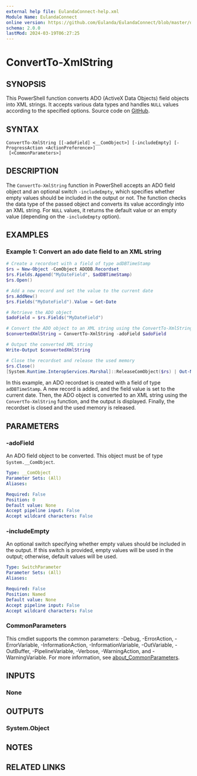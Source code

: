 ```yaml
---
external help file: EulandaConnect-help.xml
Module Name: EulandaConnect
online version: https://github.com/Eulanda/EulandaConnect/blob/master/docs/ConvertTo-XmlString.md
schema: 2.0.0
lastMod: 2024-03-19T06:27:25
---
```


# ConvertTo-XmlString

## SYNOPSIS
This PowerShell function converts ADO (ActiveX Data Objects) field objects into XML strings. It accepts various data types and handles `NULL` values according to the specified options. Source code on [GitHub](https://github.com/Eulanda/EulandaConnect/blob/master/source/public/ConvertTo-XmlString.ps1).

## SYNTAX

```
ConvertTo-XmlString [[-adoField] <__ComObject>] [-includeEmpty] [-ProgressAction <ActionPreference>]
 [<CommonParameters>]
```

## DESCRIPTION
The `ConvertTo-XmlString` function in PowerShell accepts an ADO field object and an optional switch `-includeEmpty`, which specifies whether empty values should be included in the output or not. The function checks the data type of the passed object and converts its value accordingly into an XML string. For `NULL` values, it returns the default value or an empty value (depending on the `-includeEmpty` option).

## EXAMPLES

### Example 1: Convert an ado date field to an XML string
```powershell
# Create a recordset with a field of type adDBTimeStamp
$rs = New-Object -ComObject ADODB.Recordset
$rs.Fields.Append("MyDateField", $adDBTimeStamp)
$rs.Open()

# Add a new record and set the value to the current date
$rs.AddNew()
$rs.Fields("MyDateField").Value = Get-Date

# Retrieve the ADO object
$adoField = $rs.Fields("MyDateField")

# Convert the ADO object to an XML string using the ConvertTo-XmlString function
$convertedXmlString = ConvertTo-XmlString -adoField $adoField

# Output the converted XML string
Write-Output $convertedXmlString

# Close the recordset and release the used memory
$rs.Close()
[System.Runtime.InteropServices.Marshal]::ReleaseComObject($rs) | Out-Null
```

In this example, an ADO recordset is created with a field of type `adDBTimeStamp`. A new record is added, and the field value is set to the current date. Then, the ADO object is converted to an XML string using the `ConvertTo-XmlString` function, and the output is displayed. Finally, the recordset is closed and the used memory is released.

## PARAMETERS

### -adoField
An ADO field object to be converted. This object must be of type `System.__ComObject`.

```yaml
Type: __ComObject
Parameter Sets: (All)
Aliases:

Required: False
Position: 0
Default value: None
Accept pipeline input: False
Accept wildcard characters: False
```

### -includeEmpty
An optional switch specifying whether empty values should be included in the output. If this switch is provided, empty values will be used in the output; otherwise, default values will be used.

```yaml
Type: SwitchParameter
Parameter Sets: (All)
Aliases:

Required: False
Position: Named
Default value: None
Accept pipeline input: False
Accept wildcard characters: False
```


### CommonParameters
This cmdlet supports the common parameters: -Debug, -ErrorAction, -ErrorVariable, -InformationAction, -InformationVariable, -OutVariable, -OutBuffer, -PipelineVariable, -Verbose, -WarningAction, and -WarningVariable. For more information, see [about_CommonParameters](http://go.microsoft.com/fwlink/?LinkID=113216).

## INPUTS

### None

## OUTPUTS

### System.Object
## NOTES

## RELATED LINKS


